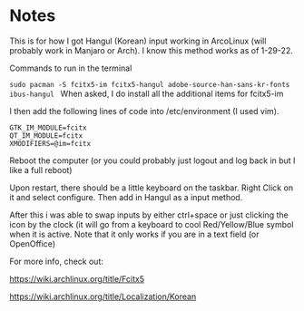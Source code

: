 # Notes
This is for how I got Hangul (Korean) input working in ArcoLinux (will probably work in Manjaro or Arch).  I know this method works as of 1-29-22.  

Commands to run in the terminal

`sudo pacman -S fcitx5-im fcitx5-hangul adobe-source-han-sans-kr-fonts ibus-hangul `
When asked, I do install all the additional items for fcitx5-im

I then add the following lines of code into /etc/environment (I used vim).

``` 
GTK_IM_MODULE=fcitx
QT_IM_MODULE=fcitx
XMODIFIERS=@im=fcitx
```
Reboot the computer (or you could probably just logout and log back in but I like a full reboot)

Upon restart, there should be a little keyboard on the taskbar.  Right Click on it and select configure.  Then add in Hangul as a input method.  

After this i was able to swap inputs by either ctrl+space or just clicking the icon by the clock (it will go from a keyboard to cool Red/Yellow/Blue
symbol when it is active.  Note that it only works if you are in a text field (or OpenOffice)

For more info, check out:

https://wiki.archlinux.org/title/Fcitx5

https://wiki.archlinux.org/title/Localization/Korean
